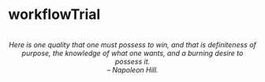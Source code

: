 # workflowTrial
<!-- QUOTE:START -->
<p align="center"><br><i>Here is one quality that one must possess to win, and that is definiteness of purpose, the knowledge of what one wants, and a burning desire to possess it.</i><br><i>– Napoleon Hill.</i><br></p>
<!-- QUOTE:END -->

